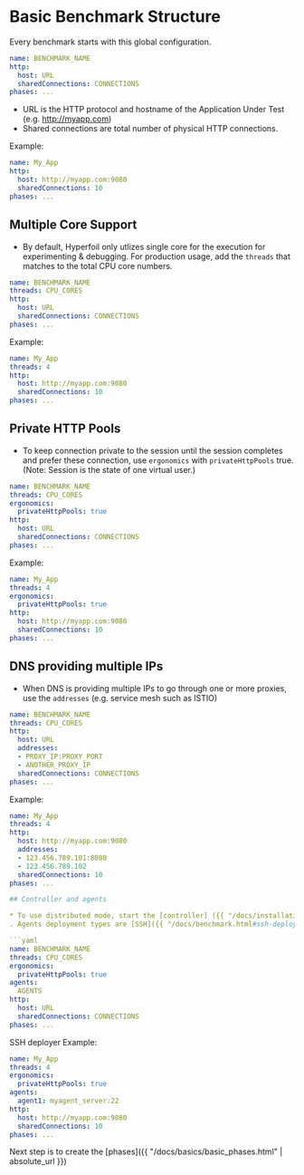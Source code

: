 # Basic Benchmark Structure


Every benchmark starts with this global configuration.

```yaml
name: BENCHMARK_NAME
http:
  host: URL
  sharedConnections: CONNECTIONS
phases: ...
```

* URL is the HTTP protocol and hostname of the Application Under Test (e.g. http://myapp.com)
* Shared connections are total number of physical HTTP connections.

Example: 

```yaml
name: My_App
http:
  host: http://myapp.com:9080
  sharedConnections: 10
phases: ...
```

## Multiple Core Support

* By default, Hyperfoil only utlizes single core for the execution for experimenting & debugging.  For production usage, add the `threads` that matches to the total CPU core numbers.

```yaml
name: BENCHMARK_NAME
threads: CPU_CORES
http:
  host: URL
  sharedConnections: CONNECTIONS
phases: ...
```

Example: 

```yaml
name: My_App
threads: 4
http:
  host: http://myapp.com:9080
  sharedConnections: 10
phases: ...
```

## Private HTTP Pools

* To keep connection private to the session until the session completes and prefer these connection, use `ergonomics` with `privateHttpPools` true. (Note: Session is the state of one virtual user.)

```yaml
name: BENCHMARK_NAME
threads: CPU_CORES
ergonomics:
  privateHttpPools: true
http:
  host: URL
  sharedConnections: CONNECTIONS
phases: ...
```

Example: 

```yaml
name: My_App
threads: 4
ergonomics:
  privateHttpPools: true
http:
  host: http://myapp.com:9080
  sharedConnections: 10
phases: ...
```

## DNS providing multiple IPs

* When DNS is providing multiple IPs to go through one or more proxies, use the `addresses` (e.g. service mesh such as ISTIO) 

```yaml
name: BENCHMARK_NAME
threads: CPU_CORES
http:
  host: URL
  addresses:
  - PROXY_IP:PROXY_PORT
  - ANOTHER_PROXY_IP
  sharedConnections: CONNECTIONS
phases: ...
```

Example: 

```yaml
name: My_App
threads: 4
http:
  host: http://myapp.com:9080
  addresses:
  - 123.456.789.101:8080
  - 123.456.789.102
  sharedConnections: 10
phases: ...

## Controller and agents

* To use distributed mode, start the [controller] ({{ "/docs/installation.html" | absolute_url }}), then add the `agents` in benchmark.
. Agents deployment types are [SSH]({{ "/docs/benchmark.html#ssh-deployer" | absolute_url }}) and [K8s]({{ "/docs/benchmark.html#kubernetesopenshift-deployer" | absolute_url }}) deployers.  Please see the detailed syntax in the link.

```yaml
name: BENCHMARK_NAME
threads: CPU_CORES
ergonomics:
  privateHttpPools: true
agents:
  AGENTS
http:
  host: URL
  sharedConnections: CONNECTIONS
phases: ...
```

SSH deployer Example: 

```yaml
name: My_App
threads: 4
ergonomics:
  privateHttpPools: true
agents:
  agent1: myagent_server:22
http:
  host: http://myapp.com:9080
  sharedConnections: 10
phases: ...
```

Next step is to create the [phases]({{ "/docs/basics/basic_phases.html" | absolute_url }})

